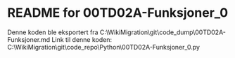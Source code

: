 # README for 00TD02A-Funksjoner_0
Denne koden ble eksportert fra C:\WikiMigration\git\code_dump\00TD02A-Funksjoner.md
Link til denne koden: C:\WikiMigration\git\code_repo\Python\00TD02A-Funksjoner_0.py
